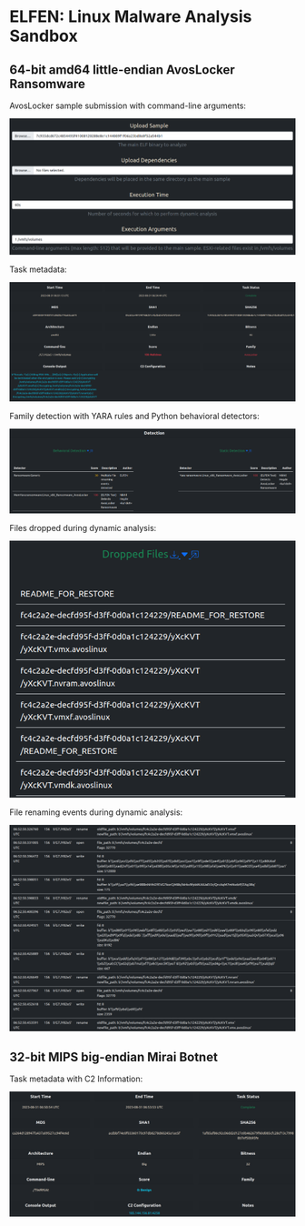 # ELFEN: Linux Malware Analysis Sandbox

## 64-bit amd64 little-endian AvosLocker Ransomware

AvosLocker sample submission with command-line arguments:

![AvosLocker Sample Submission](examples/images/avoslocker/submit_avoslocker.png "AvosLocker Sample Submission")

Task metadata:

![Task Metadata](examples/images/avoslocker/analysis_avoslocker_overview.png "Task Metadata")

Family detection with YARA rules and Python behavioral detectors:

![Family Detection](examples/images/avoslocker/analysis_avoslocker_detection.png "Family Detection")

Files dropped during dynamic analysis:

![AvosLocker Dynamic Analysis Dropped Files](examples/images/avoslocker/analysis_avoslocker_dropped_files.png "AvosLocker Dynamic Analysis Dropped Files")

File renaming events during dynamic analysis:

![AvosLocker Dynamic Analysis Files Renaming](examples/images/avoslocker/analysis_avoslocker_file_rename.png "AvosLocker Dynamic Analysis Files Renaming")

## 32-bit MIPS big-endian Mirai Botnet

Task metadata with C2 Information:

![Task Metadata](examples/images/mirai/analysis_mirai_overview.png "Task Metadata")